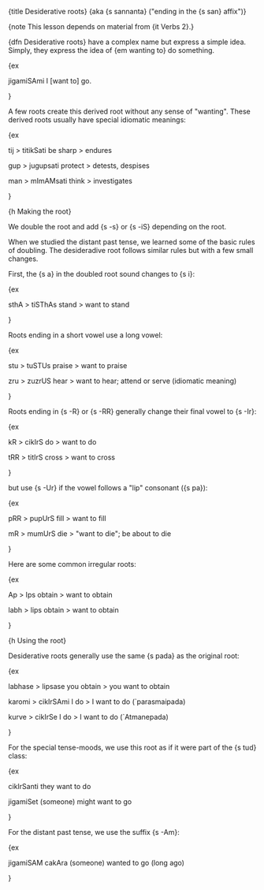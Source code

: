 {title Desiderative roots}
{aka {s sannanta} ("ending in the {s san} affix")}

{note This lesson depends on material from {it Verbs 2}.}

{dfn Desiderative roots} have a complex name but express a simple idea. Simply,
they express the idea of {em wanting to} do something.

{ex

jigamiSAmi
I [want to] go.

}

A few roots create this derived root without any sense of "wanting". These
derived roots usually have special idiomatic meanings:

{ex

tij > titikSati
be sharp > endures

gup > jugupsati
protect > detests, despises

man > mImAMsati
think > investigates

}


{h Making the root}

We double the root and add {s -s} or {s -iS} depending on the root.

When we studied the distant past tense, we learned some of the basic rules of
doubling. The desideradive root follows similar rules but with a few small
changes.

First, the {s a} in the doubled root sound changes to {s i}:

{ex

sthA > tiSThAs
stand > want to stand

}

Roots ending in a short vowel use a long vowel:

{ex

stu > tuSTUs
praise > want to praise

zru > zuzrUS
hear > want to hear; attend or serve (idiomatic meaning)

}

Roots ending in {s -R} or {s -RR} generally change their final vowel to {s
-Ir}:

{ex

kR > cikIrS
do > want to do

tRR > titIrS
cross > want to cross

}

but use {s -Ur} if the vowel follows a "lip" consonant ({s pa}):

{ex

pRR > pupUrS
fill > want to fill

mR > mumUrS
die > "want to die"; be about to die

}

Here are some common irregular roots:

{ex

Ap > Ips
obtain > want to obtain

labh > lips
obtain > want to obtain

}


{h Using the root}

Desiderative roots generally use the same {s pada} as the original root:

{ex

labhase > lipsase
you obtain > you want to obtain

karomi > cikIrSAmi
I do > I want to do
(`parasmaipada)

kurve > cikIrSe
I do > I want to do
(`Atmanepada)

}

For the special tense-moods, we use this root as if it were part of the {s tud}
class:

{ex

cikIrSanti
they want to do

jigamiSet
(someone) might want to go

}

For the distant past tense, we use the suffix {s -Am}:

{ex

jigamiSAM cakAra
(someone) wanted to go (long ago)

}

